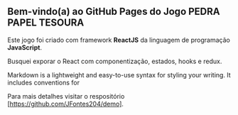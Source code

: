 ## Bem-vindo(a) ao GitHub Pages do Jogo PEDRA PAPEL TESOURA

Este jogo foi criado com framework **ReactJS** da linguagem de programação **JavaScript**.

Busquei exporar o React com componentização, estados, hooks e redux.

Markdown is a lightweight and easy-to-use syntax for styling your writing. It includes conventions for


Para mais detalhes visitar o respositório [https://github.com/JFontes204/demo].
